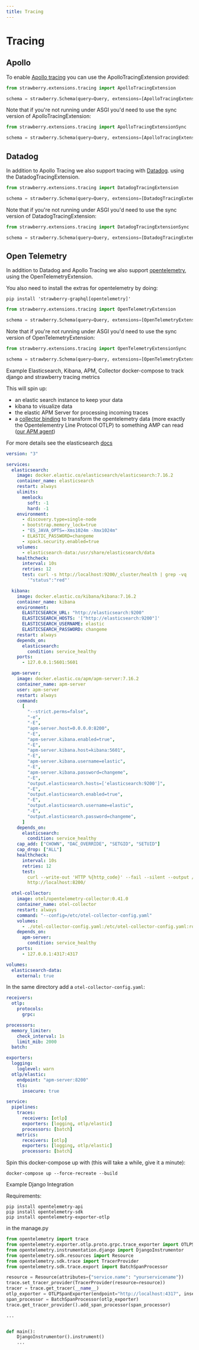 ```yaml
---
title: Tracing
---
```


# Tracing

## Apollo

To enable [Apollo tracing](https://github.com/apollographql/apollo-tracing) you
can use the ApolloTracingExtension provided:

```python
from strawberry.extensions.tracing import ApolloTracingExtension

schema = strawberry.Schema(query=Query, extensions=[ApolloTracingExtension])
```

Note that if you're not running under ASGI you'd need to use the sync version of
ApolloTracingExtension:

```python
from strawberry.extensions.tracing import ApolloTracingExtensionSync

schema = strawberry.Schema(query=Query, extensions=[ApolloTracingExtensionSync])
```

## Datadog

In addition to Apollo Tracing we also support tracing with
[Datadog](https://www.datadoghq.com/). using the DatadogTracingExtension.

```python
from strawberry.extensions.tracing import DatadogTracingExtension

schema = strawberry.Schema(query=Query, extensions=[DatadogTracingExtension])
```

Note that if you're not running under ASGI you'd need to use the sync version of
DatadogTracingExtension:

```python
from strawberry.extensions.tracing import DatadogTracingExtensionSync

schema = strawberry.Schema(query=Query, extensions=[DatadogTracingExtensionSync])
```

## Open Telemetry

In addition to Datadog and Apollo Tracing we also support
[opentelemetry](https://opentelemetry.io/), using the OpenTelemetryExtension.

You also need to install the extras for opentelemetry by doing:

```shell
pip install 'strawberry-graphql[opentelemetry]'
```

```python
from strawberry.extensions.tracing import OpenTelemetryExtension

schema = strawberry.Schema(query=Query, extensions=[OpenTelemetryExtension])
```

Note that if you're not running under ASGI you'd need to use the sync version of
OpenTelemetryExtension:

```python
from strawberry.extensions.tracing import OpenTelemetryExtensionSync

schema = strawberry.Schema(query=Query, extensions=[OpenTelemetryExtensionSync])
```

Example Elasticsearch, Kibana, APM, Collector docker-compose to track django and
strawberry tracing metrics

This will spin up:

- an elastic search instance to keep your data
- kibana to visualize data
- the elastic APM Server for processing incoming traces
- a
  [collector binding](https://github.com/open-telemetry/opentelemetry-python/tree/main/exporter/opentelemetry-exporter-otlp)
  to transform the opentelemetry data (more exactly the Opentelementry Line
  Protocol OTLP) to something AMP can read
  ([our APM agent](https://github.com/open-telemetry/opentelemetry-collector))

For more details see the elasticsearch
[docs](https://www.elastic.co/guide/en/apm/get-started/current/open-telemetry-elastic.html)

```yaml
version: "3"

services:
  elasticsearch:
    image: docker.elastic.co/elasticsearch/elasticsearch:7.16.2
    container_name: elasticsearch
    restart: always
    ulimits:
      memlock:
        soft: -1
        hard: -1
    environment:
      - discovery.type=single-node
      - bootstrap.memory_lock=true
      - "ES_JAVA_OPTS=-Xms1024m -Xmx1024m"
      - ELASTIC_PASSWORD=changeme
      - xpack.security.enabled=true
    volumes:
      - elasticsearch-data:/usr/share/elasticsearch/data
    healthcheck:
      interval: 10s
      retries: 12
      test: curl -s http://localhost:9200/_cluster/health | grep -vq
        '"status":"red"'

  kibana:
    image: docker.elastic.co/kibana/kibana:7.16.2
    container_name: kibana
    environment:
      ELASTICSEARCH_URL: "http://elasticsearch:9200"
      ELASTICSEARCH_HOSTS: '["http://elasticsearch:9200"]'
      ELASTICSEARCH_USERNAME: elastic
      ELASTICSEARCH_PASSWORD: changeme
    restart: always
    depends_on:
      elasticsearch:
        condition: service_healthy
    ports:
      - 127.0.0.1:5601:5601

  apm-server:
    image: docker.elastic.co/apm/apm-server:7.16.2
    container_name: apm-server
    user: apm-server
    restart: always
    command:
      [
        "--strict.perms=false",
        "-e",
        "-E",
        "apm-server.host=0.0.0.0:8200",
        "-E",
        "apm-server.kibana.enabled=true",
        "-E",
        "apm-server.kibana.host=kibana:5601",
        "-E",
        "apm-server.kibana.username=elastic",
        "-E",
        "apm-server.kibana.password=changeme",
        "-E",
        "output.elasticsearch.hosts=['elasticsearch:9200']",
        "-E",
        "output.elasticsearch.enabled=true",
        "-E",
        "output.elasticsearch.username=elastic",
        "-E",
        "output.elasticsearch.password=changeme",
      ]
    depends_on:
      elasticsearch:
        condition: service_healthy
    cap_add: ["CHOWN", "DAC_OVERRIDE", "SETGID", "SETUID"]
    cap_drop: ["ALL"]
    healthcheck:
      interval: 10s
      retries: 12
      test:
        curl --write-out 'HTTP %{http_code}' --fail --silent --output /dev/null
        http://localhost:8200/

  otel-collector:
    image: otel/opentelemetry-collector:0.41.0
    container_name: otel-collector
    restart: always
    command: "--config=/etc/otel-collector-config.yaml"
    volumes:
      - ./otel-collector-config.yaml:/etc/otel-collector-config.yaml:ro
    depends_on:
      apm-server:
        condition: service_healthy
    ports:
      - 127.0.0.1:4317:4317

volumes:
  elasticsearch-data:
    external: true
```

In the same directory add a `otel-collector-config.yaml`:

```yaml
receivers:
  otlp:
    protocols:
      grpc:

processors:
  memory_limiter:
    check_interval: 1s
    limit_mib: 2000
  batch:

exporters:
  logging:
    loglevel: warn
  otlp/elastic:
    endpoint: "apm-server:8200"
    tls:
      insecure: true

service:
  pipelines:
    traces:
      receivers: [otlp]
      exporters: [logging, otlp/elastic]
      processors: [batch]
    metrics:
      receivers: [otlp]
      exporters: [logging, otlp/elastic]
      processors: [batch]
```

Spin this docker-compose up with (this will take a while, give it a minute):

```shell
docker-compose up --force-recreate --build
```

Example Django Integration

Requirements:

```shell
pip install opentelemetry-api
pip install opentelemetry-sdk
pip install opentelemetry-exporter-otlp
```

in the manage.py

```python
from opentelemetry import trace
from opentelemetry.exporter.otlp.proto.grpc.trace_exporter import OTLPSpanExporter
from opentelemetry.instrumentation.django import DjangoInstrumentor
from opentelemetry.sdk.resources import Resource
from opentelemetry.sdk.trace import TracerProvider
from opentelemetry.sdk.trace.export import BatchSpanProcessor

resource = Resource(attributes={"service.name": "yourservicename"})
trace.set_tracer_provider(TracerProvider(resource=resource))
tracer = trace.get_tracer(__name__)
otlp_exporter = OTLPSpanExporter(endpoint="http://localhost:4317", insecure=True)
span_processor = BatchSpanProcessor(otlp_exporter)
trace.get_tracer_provider().add_span_processor(span_processor)

...


def main():
    DjangoInstrumentor().instrument()
    ...
```
